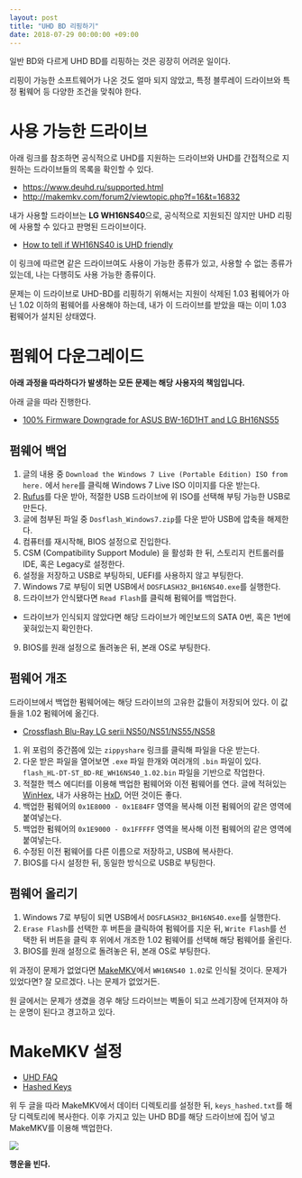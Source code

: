 ```yaml
---
layout: post
title: "UHD BD 리핑하기"
date: 2018-07-29 00:00:00 +09:00
---
```


일반 BD와 다르게 UHD BD를 리핑하는 것은 굉장히 어려운 일이다.

리핑이 가능한 소프트웨어가 나온 것도 얼마 되지 않았고, 특정 블루레이 드라이브와 특정 펌웨어 등 다양한 조건을 맞춰야 한다.

# 사용 가능한 드라이브

아래 링크를 참조하면 공식적으로 UHD를 지원하는 드라이브와 UHD를 간접적으로 지원하는 드라이브들의 목록을 확인할 수 있다.

* https://www.deuhd.ru/supported.html
* http://makemkv.com/forum2/viewtopic.php?f=16&t=16832

내가 사용할 드라이브는 **LG WH16NS40**으로, 공식적으로 지원되진 않지만 UHD 리핑에 사용할 수 있다고 판명된 드라이브이다.

* [How to tell if WH16NS40 is UHD friendly](https://forum.redfox.bz/threads/how-to-tell-if-wh16ns40-is-uhd-friendly.74467)

이 링크에 따르면 같은 드라이브여도 사용이 가능한 종류가 있고, 사용할 수 없는 종류가 있는데, 나는 다행히도 사용 가능한 종류이다.

문제는 이 드라이브로 UHD-BD를 리핑하기 위해서는 지원이 삭제된 1.03 펌웨어가 아닌 1.02 이하의 펌웨어를 사용해야 하는데, 내가 이 드라이브를 받았을 때는 이미 1.03 펌웨어가 설치된 상태였다.

# 펌웨어 다운그레이드

**아래 과정을 따라하다가 발생하는 모든 문제는 해당 사용자의 책임입니다.**

아래 글을 따라 진행한다.

* [100% Firmware Downgrade for ASUS BW-16D1HT and LG BH16NS55](http://makemkv.com/forum2/viewtopic.php?p=60423)

## 펌웨어 백업

1. 글의 내용 중 `Download the Windows 7 Live (Portable Edition) ISO from here.` 에서 `here`를 클릭해 Windows 7 Live ISO 이미지를 다운 받는다.
2. [Rufus](https://rufus.akeo.ie/)를 다운 받아, 적절한 USB 드라이브에 위 ISO를 선택해 부팅 가능한 USB로 만든다.
3. 글에 첨부된 파일 중 `Dosflash_Windows7.zip`를 다운 받아 USB에 압축을 해제한다.
4. 컴퓨터를 재시작해, BIOS 설정으로 진입한다.
5. CSM (Compatibility Support Module) 을 활성화 한 뒤, 스토리지 컨트롤러를 IDE, 혹은 Legacy로 설정한다.
6. 설정을 저장하고 USB로 부팅하되, UEFI를 사용하지 않고 부팅한다.
7. Windows 7로 부팅이 되면 USB에서 `DOSFLASH32_BH16NS40.exe`를 실행한다.
8. 드라이브가 안식됐다면 `Read Flash`를 클릭해 펌웨어를 백업한다.
  * 드라이브가 인식되지 않았다면 해당 드라이브가 메인보드의 SATA 0번, 혹은 1번에 꽃혀있는지 확인한다.
9. BIOS를 원래 설정으로 돌려놓은 뒤, 본래 OS로 부팅한다.

## 펌웨어 개조

드라이브에서 백업한 펌웨어에는 해당 드라이브의 고유한 값들이 저장되어 있다. 이 값들을 1.02 펌웨어에 옮긴다.

* [Crossflash Blu-Ray LG serii NS50/NS51/NS55/NS58](https://forum.cdrinfo.pl/f29/crossflash-blu-ray-lg-serii-ns50-ns51-ns55-ns58-96313)

1. 위 포럼의 중간쯤에 있는 `zippyshare` 링크를 클릭해 파일을 다운 받는다.
2. 다운 받은 파일을 열어보면 `.exe` 파일 한개와 여러개의 `.bin` 파일이 있다. `flash_HL-DT-ST_BD-RE_WH16NS40_1.02.bin` 파일을 기반으로 작업한다.
3. 적절한 헥스 에디터를 이용해 백업한 펌웨어와 이전 펌웨어를 연다. 글에 적혀있는 [WinHex](https://www.x-ways.net/winhex/), 내가 사용하는 [HxD](https://mh-nexus.de/en/hxd/), 어떤 것이든 좋다.
4. 백업한 펌웨어의 `0x1E8000 - 0x1E84FF` 영역을 복사해 이전 펌웨어의 같은 영역에 붙여넣는다.
5. 백업한 펌웨어의 `0x1E9000 - 0x1FFFFF` 영역을 복사해 이전 펌웨어의 같은 영역에 붙여넣는다.
6. 수정된 이전 펌웨어를 다른 이름으로 저장하고, USB에 복사한다.
7. BIOS를 다시 설정한 뒤, 동일한 방식으로 USB로 부팅한다.

## 펌웨어 올리기

1. Windows 7로 부팅이 되면 USB에서 `DOSFLASH32_BH16NS40.exe`를 실행한다.
2. `Erase Flash`를 선택한 후 버튼을 클릭하여 펌웨어를 지운 뒤, `Write Flash`를 선택한 뒤 버튼을 클릭 후 위에서 개조한 1.02 펌웨어를 선택해 해당 펌웨어를 올린다.
3. BIOS를 원래 설정으로 돌려놓은 뒤, 본래 OS로 부팅한다.

위 과정이 문제가 없었다면 [MakeMKV](http://makemkv.com/)에서 `WH16NS40 1.02`로 인식될 것이다.
문제가 있었다면? 잘 모르겠다. 나는 문제가 없었거든.

원 글에서는 문제가 생겼을 경우 해당 드라이브는 벽돌이 되고 쓰레기장에 던져져야 하는 운명이 된다고 경고하고 있다.

# MakeMKV 설정

* [UHD FAQ](http://makemkv.com/forum2/viewtopic.php?f=12&t=16883)
* [Hashed Keys](http://makemkv.com/forum2/viewtopic.php?f=12&t=16959)

위 두 글을 따라 MakeMKV에서 데이터 디렉토리를 설정한 뒤, `keys_hashed.txt`를 해당 디렉토리에 복사한다.
이후 가지고 있는 UHD BD를 해당 드라이브에 집어 넣고 MakeMKV를 이용해 백업한다.

![](https://upup.host/zTGdyM9.png)

**행운을 빈다.**
